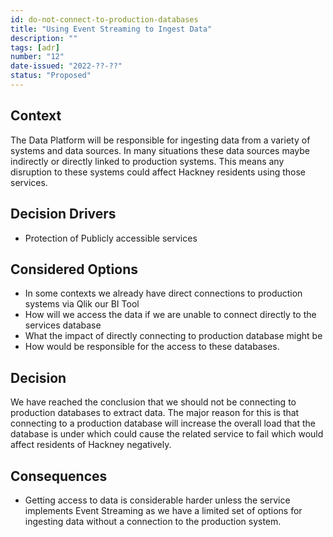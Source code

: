 ```yaml
---
id: do-not-connect-to-production-databases
title: "Using Event Streaming to Ingest Data"
description: ""
tags: [adr]
number: "12"
date-issued: "2022-??-??"
status: "Proposed"
---
```


## Context

The Data Platform will be responsible for ingesting data from a variety of systems and data sources. In many situations
these data sources maybe indirectly or directly linked to production systems. This means any disruption to these systems
could affect Hackney residents using those services.

## Decision Drivers

- Protection of Publicly accessible services

## Considered Options

- In some contexts we already have direct connections to production systems via Qlik our BI Tool
- How will we access the data if we are unable to connect directly to the services database
- What the impact of directly connecting to production database might be
- How would be responsible for the access to these databases.

## Decision

We have reached the conclusion that we should not be connecting to production databases to extract data. The major
reason for this is that connecting to a production database will increase the overall load that the database is under
which could cause the related service to fail which would affect residents of Hackney negatively.

## Consequences

- Getting access to data is considerable harder unless the service implements Event Streaming as we have a limited set of options for ingesting data without a connection to the production system.